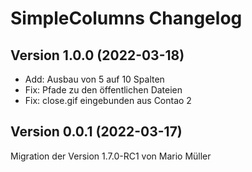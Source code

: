 # SimpleColumns Changelog

## Version 1.0.0 (2022-03-18)

* Add: Ausbau von 5 auf 10 Spalten
* Fix: Pfade zu den öffentlichen Dateien
* Fix: close.gif eingebunden aus Contao 2

## Version 0.0.1 (2022-03-17)

Migration der Version 1.7.0-RC1 von Mario Müller
